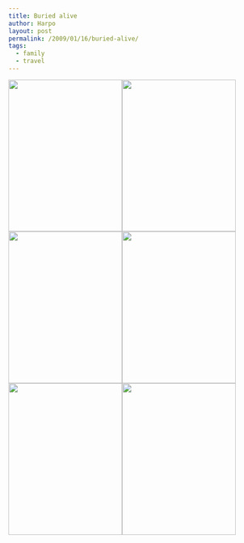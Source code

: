 ```yaml
---
title: Buried alive
author: Harpo
layout: post
permalink: /2009/01/16/buried-alive/
tags:
  - family
  - travel
---
```

[<img src="http://www.harpojaeger.com/assets/media/wp-content/uploads/2009/01/p-640-480-9777a8b5-efbb-4c26-9cc9-447b3780c52e.jpeg" alt="" width="225" height="300" class="alignnone size-full wp-image-364" />][1][<img src="http://www.harpojaeger.com/assets/media/wp-content/uploads/2009/01/p-640-480-9bd700bc-35fc-4f11-8045-6070ed271fc7.jpeg" alt="" width="225" height="300" class="alignnone size-full wp-image-364" />][2][<img src="http://www.harpojaeger.com/assets/media/wp-content/uploads/2009/01/p-640-480-c2d0050c-33bf-4f1f-b79c-b8584cda13d3.jpeg" alt="" width="225" height="300" class="alignnone size-full wp-image-364" />][3][<img src="http://www.harpojaeger.com/assets/media/wp-content/uploads/2009/01/p-640-480-87f5c778-1ab0-40bb-9ab0-3079941939bd.jpeg" alt="" width="225" height="300" class="alignnone size-full wp-image-364" />][4][<img src="http://www.harpojaeger.com/assets/media/wp-content/uploads/2009/01/p-640-480-42dd7d0a-9e4d-4d04-920e-4a9d392a0261.jpeg" alt="" width="225" height="300" class="alignnone size-full wp-image-364" />][5][<img src="http://www.harpojaeger.com/assets/media/wp-content/uploads/2009/01/p-640-480-19c090c0-6abb-481b-a1b0-6a0f354d137c.jpeg" alt="" width="225" height="300" class="alignnone size-full wp-image-364" />][6]

 [1]: http://www.harpojaeger.com/assets/media/wp-content/uploads/2009/01/p-640-480-9777a8b5-efbb-4c26-9cc9-447b3780c52e.jpeg
 [2]: http://www.harpojaeger.com/assets/media/wp-content/uploads/2009/01/p-640-480-9bd700bc-35fc-4f11-8045-6070ed271fc7.jpeg
 [3]: http://www.harpojaeger.com/assets/media/wp-content/uploads/2009/01/p-640-480-c2d0050c-33bf-4f1f-b79c-b8584cda13d3.jpeg
 [4]: http://www.harpojaeger.com/assets/media/wp-content/uploads/2009/01/p-640-480-87f5c778-1ab0-40bb-9ab0-3079941939bd.jpeg
 [5]: http://www.harpojaeger.com/assets/media/wp-content/uploads/2009/01/p-640-480-42dd7d0a-9e4d-4d04-920e-4a9d392a0261.jpeg
 [6]: http://www.harpojaeger.com/assets/media/wp-content/uploads/2009/01/p-640-480-19c090c0-6abb-481b-a1b0-6a0f354d137c.jpeg